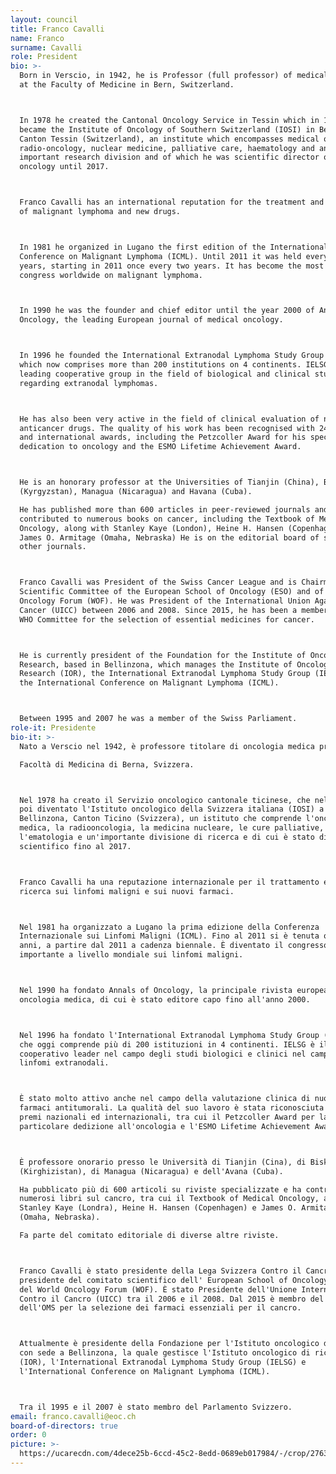```yaml
---
layout: council
title: Franco Cavalli
name: Franco
surname: Cavalli
role: President
bio: >-
  Born in Verscio, in 1942, he is Professor (full professor) of medical oncology
  at the Faculty of Medicine in Bern, Switzerland.



  In 1978 he created the Cantonal Oncology Service in Tessin which in 1999
  became the Institute of Oncology of Southern Switzerland (IOSI) in Bellinzona,
  Canton Tessin (Switzerland), an institute which encompasses medical oncology,
  radio-oncology, nuclear medicine, palliative care, haematology and an
  important research division and of which he was scientific director of
  oncology until 2017.



  Franco Cavalli has an international reputation for the treatment and research
  of malignant lymphoma and new drugs. 



  In 1981 he organized in Lugano the first edition of the International
  Conference on Malignant Lymphoma (ICML). Until 2011 it was held every three
  years, starting in 2011 once every two years. It has become the most important
  congress worldwide on malignant lymphoma.



  In 1990 he was the founder and chief editor until the year 2000 of Annals of
  Oncology, the leading European journal of medical oncology.



  In 1996 he founded the International Extranodal Lymphoma Study Group (IELSG),
  which now comprises more than 200 institutions on 4 continents. IELSG is the
  leading cooperative group in the field of biological and clinical studies
  regarding extranodal lymphomas.



  He has also been very active in the field of clinical evaluation of new
  anticancer drugs. The quality of his work has been recognised with 24 national
  and international awards, including the Petzcoller Award for his special
  dedication to oncology and the ESMO Lifetime Achievement Award. 



  He is an honorary professor at the Universities of Tianjin (China), Biskek
  (Kyrgyzstan), Managua (Nicaragua) and Havana (Cuba).

  He has published more than 600 articles in peer-reviewed journals and
  contributed to numerous books on cancer, including the Textbook of Medical
  Oncology, along with Stanley Kaye (London), Heine H. Hansen (Copenhagen) and
  James O. Armitage (Omaha, Nebraska) He is on the editorial board of several
  other journals. 



  Franco Cavalli was President of the Swiss Cancer League and is Chairman of the
  Scientific Committee of the European School of Oncology (ESO) and of the World
  Oncology Forum (WOF). He was President of the International Union Against
  Cancer (UICC) between 2006 and 2008. Since 2015, he has been a member of the
  WHO Committee for the selection of essential medicines for cancer.



  He is currently president of the Foundation for the Institute of Oncology
  Research, based in Bellinzona, which manages the Institute of Oncology
  Research (IOR), the International Extranodal Lymphoma Study Group (IELSG) and
  the International Conference on Malignant Lymphoma (ICML).



  Between 1995 and 2007 he was a member of the Swiss Parliament.
role-it: Presidente
bio-it: >-
  Nato a Verscio nel 1942, è professore titolare di oncologia medica presso la 

  Facoltà di Medicina di Berna, Svizzera.



  Nel 1978 ha creato il Servizio oncologico cantonale ticinese, che nel 1999 è
  poi diventato l'Istituto oncologico della Svizzera italiana (IOSI) a
  Bellinzona, Canton Ticino (Svizzera), un istituto che comprende l'oncologia
  medica, la radiooncologia, la medicina nucleare, le cure palliative,
  l'ematologia e un'importante divisione di ricerca e di cui è stato direttore
  scientifico fino al 2017.



  Franco Cavalli ha una reputazione internazionale per il trattamento e la
  ricerca sui linfomi maligni e sui nuovi farmaci. 



  Nel 1981 ha organizzato a Lugano la prima edizione della Conferenza
  Internazionale sui Linfomi Maligni (ICML). Fino al 2011 si è tenuta ogni tre
  anni, a partire dal 2011 a cadenza biennale. È diventato il congresso più
  importante a livello mondiale sui linfomi maligni.



  Nel 1990 ha fondato Annals of Oncology, la principale rivista europea di
  oncologia medica, di cui è stato editore capo fino all'anno 2000.



  Nel 1996 ha fondato l'International Extranodal Lymphoma Study Group (IELSG),
  che oggi comprende più di 200 istituzioni in 4 continenti. IELSG è il gruppo
  cooperativo leader nel campo degli studi biologici e clinici nel campo dei
  linfomi extranodali.



  È stato molto attivo anche nel campo della valutazione clinica di nuovi
  farmaci antitumorali. La qualità del suo lavoro è stata riconosciuta con 24
  premi nazionali ed internazionali, tra cui il Petzcoller Award per la
  particolare dedizione all'oncologia e l'ESMO Lifetime Achievement Award. 



  È professore onorario presso le Università di Tianjin (Cina), di Biskek
  (Kirghizistan), di Managua (Nicaragua) e dell'Avana (Cuba). 

  Ha pubblicato più di 600 articoli su riviste specializzate e ha contribuito a
  numerosi libri sul cancro, tra cui il Textbook of Medical Oncology, assieme a
  Stanley Kaye (Londra), Heine H. Hansen (Copenhagen) e James O. Armitage
  (Omaha, Nebraska).

  Fa parte del comitato editoriale di diverse altre riviste. 



  Franco Cavalli è stato presidente della Lega Svizzera Contro il Cancro ed è
  presidente del comitato scientifico dell' European School of Oncology (ESO) e
  del World Oncology Forum (WOF). È stato Presidente dell'Unione Internazionale
  Contro il Cancro (UICC) tra il 2006 e il 2008. Dal 2015 è membro del comitato
  dell'OMS per la selezione dei farmaci essenziali per il cancro.



  Attualmente è presidente della Fondazione per l'Istituto oncologico di ricerca
  con sede a Bellinzona, la quale gestisce l'Istituto oncologico di ricerca
  (IOR), l'International Extranodal Lymphoma Study Group (IELSG) e
  l'International Conference on Malignant Lymphoma (ICML).



  Tra il 1995 e il 2007 è stato membro del Parlamento Svizzero.
email: franco.cavalli@eoc.ch
board-of-directors: true
order: 0
picture: >-
  https://ucarecdn.com/4dece25b-6ccd-45c2-8edd-0689eb017984/-/crop/2763x2736/0,431/-/preview/
---
```



